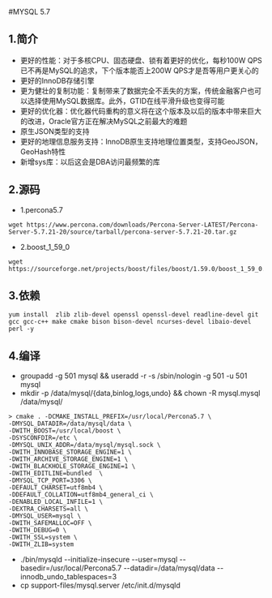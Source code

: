 #MYSQL 5.7

## 1.简介
* 更好的性能：对于多核CPU、固态硬盘、锁有着更好的优化，每秒100W QPS已不再是MySQL的追求，下个版本能否上200W QPS才是吾等用户更关心的
* 更好的InnoDB存储引擎
* 更为健壮的复制功能：复制带来了数据完全不丢失的方案，传统金融客户也可以选择使用MySQL数据库。此外，GTID在线平滑升级也变得可能
* 更好的优化器：优化器代码重构的意义将在这个版本及以后的版本中带来巨大的改进，Oracle官方正在解决MySQL之前最大的难题
* 原生JSON类型的支持
* 更好的地理信息服务支持：InnoDB原生支持地理位置类型，支持GeoJSON，GeoHash特性
* 新增sys库：以后这会是DBA访问最频繁的库 

## 2.源码
* 1.percona5.7
```
wget https://www.percona.com/downloads/Percona-Server-LATEST/Percona-Server-5.7.21-20/source/tarball/percona-server-5.7.21-20.tar.gz
```
* 2.boost_1_59_0
```
wget https://sourceforge.net/projects/boost/files/boost/1.59.0/boost_1_59_0.tar.gz/download
```

## 3.依赖
```
yum install  zlib zlib-devel openssl openssl-devel readline-devel git gcc gcc-c++ make cmake bison bison-devel ncurses-devel libaio-devel perl -y
```
## 4.编译

* groupadd -g 501 mysql  &&  useradd -r -s /sbin/nologin -g 501 -u 501 mysql
* mkdir -p /data/mysql/{data,binlog,logs,undo} &&  chown -R mysql.mysql /data/mysql/

```
> cmake . -DCMAKE_INSTALL_PREFIX=/usr/local/Percona5.7 \
-DMYSQL_DATADIR=/data/mysql/data \
-DWITH_BOOST=/usr/local/boost \
-DSYSCONFDIR=/etc \
-DMYSQL_UNIX_ADDR=/data/mysql/mysql.sock \
-DWITH_INNOBASE_STORAGE_ENGINE=1 \
-DWITH_ARCHIVE_STORAGE_ENGINE=1 \
-DWITH_BLACKHOLE_STORAGE_ENGINE=1 \
-DWITH_EDITLINE=bundled  \
-DMYSQL_TCP_PORT=3306 \
-DEFAULT_CHARSET=utf8mb4 \
-DDEFAULT_COLLATION=utf8mb4_general_ci \
-DENABLED_LOCAL_INFILE=1 \
-DEXTRA_CHARSETS=all \
-DMYSQL_USER=mysql \
-DWITH_SAFEMALLOC=OFF \
-DWITH_DEBUG=0 \
-DWITH_SSL=system \
-DWITH_ZLIB=system
```

* ./bin/mysqld --initialize-insecure --user=mysql --basedir=/usr/local/Percona5.7 --datadir=/data/mysql/data --innodb_undo_tablespaces=3
* cp support-files/mysql.server /etc/init.d/mysqld
